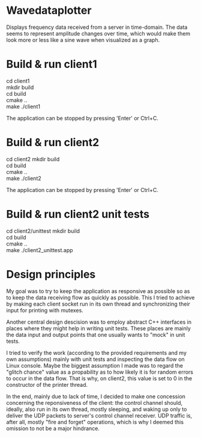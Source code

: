 # Wavedataplotter
Displays frequency data received from a server in time-domain. The data seems to represent amplitude
changes over time, which would make them look more or less like a sine wave when visualized as a graph.

# Build & run client1
cd client1  
mkdir build  
cd build  
cmake ..  
make
./client1

The application can be stopped by pressing 'Enter' or Ctrl+C.

# Build & run client2
cd client2
mkdir build  
cd build  
cmake ..  
make
./client2

The application can be stopped by pressing 'Enter' or Ctrl+C.

# Build & run client2 unit tests
cd client2/unittest
mkdir build  
cd build  
cmake ..  
make
./client2_unittest.app

# Design principles
My goal was to try to keep the application as responsive as possible so as to keep the data receiving
flow as quickly as possible. This I tried to achieve by making each client socket run in its own thread
and synchronizing their input for printing with mutexes.

Another central design descision was to employ abstract C++ interfaces in places where they might help
in writing unit tests. These places are mainly the data input and output points that one usually wants
to "mock" in unit tests.

I tried to verify the work (according to the provided requirements and my own assumptions) mainly with
unit tests and inspecting the data flow on Linux console. Maybe the biggest assumption I made was to
regard the "glitch chance" value as a propability as to how likely it is for random errors to occur in
the data flow. That is why, on client2, this value is set to 0 in the constructor of the printer thread.

In the end, mainly due to lack of time, I decided to make one concession concerning the reponsiveness of
the client: the control channel should, ideally, also run in its own thread, mostly sleeping, and waking
up only to deliver the UDP packets to server's control channel receiver. UDP traffic is, after all, mostly
"fire and forget" operations, which is why I deemed this omission to not be a major hindrance.


